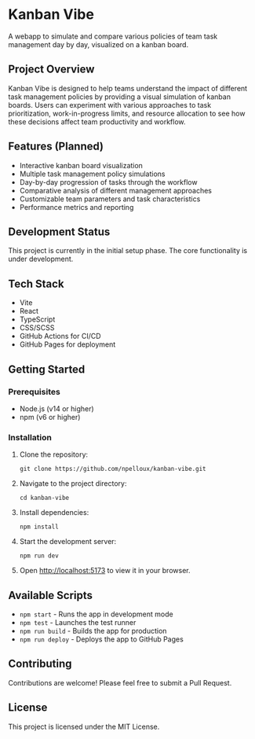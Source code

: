 # Kanban Vibe

A webapp to simulate and compare various policies of team task management day by day, visualized on a kanban board.

## Project Overview

Kanban Vibe is designed to help teams understand the impact of different task management policies by providing a visual simulation of kanban boards. Users can experiment with various approaches to task prioritization, work-in-progress limits, and resource allocation to see how these decisions affect team productivity and workflow.

## Features (Planned)

- Interactive kanban board visualization
- Multiple task management policy simulations
- Day-by-day progression of tasks through the workflow
- Comparative analysis of different management approaches
- Customizable team parameters and task characteristics
- Performance metrics and reporting

## Development Status

This project is currently in the initial setup phase. The core functionality is under development.

## Tech Stack

- Vite 
- React
- TypeScript
- CSS/SCSS
- GitHub Actions for CI/CD
- GitHub Pages for deployment

## Getting Started

### Prerequisites

- Node.js (v14 or higher)
- npm (v6 or higher)

### Installation

1. Clone the repository:
   ```
   git clone https://github.com/npelloux/kanban-vibe.git
   ```

2. Navigate to the project directory:
   ```
   cd kanban-vibe
   ```

3. Install dependencies:
   ```
   npm install
   ```

4. Start the development server:
   ```
   npm run dev
   ```

5. Open [http://localhost:5173](http://localhost:5173) to view it in your browser.

## Available Scripts

- `npm start` - Runs the app in development mode
- `npm test` - Launches the test runner
- `npm run build` - Builds the app for production
- `npm run deploy` - Deploys the app to GitHub Pages

## Contributing

Contributions are welcome! Please feel free to submit a Pull Request.

## License

This project is licensed under the MIT License.
